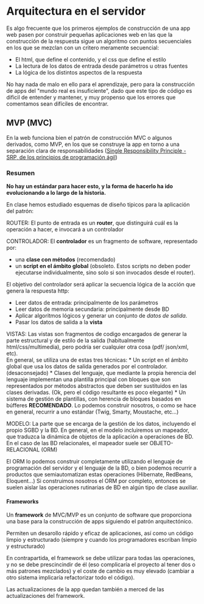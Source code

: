 # Arquitectura en el servidor

Es algo frecuente que los primeros ejemplos de construcción de una app web pasen por construir pequeñas aplicaciones web en las que la construcción de la respuesta sigue un algoritmo con puntos secuenciales 
en los que se mezclan con un critero meramente secuencial:
* El html, que define el contenido, y el css que define el estilo
* La lectura de los datos de entrada desde parámetros u otras fuentes
* La lógica de los distintos aspectos de la respuesta

No hay nada de malo en ello para el aprendizaje, pero para la construcción de apps del "mundo real es insuficiente", dado que este tipo de código es dificil de entender y mantener, y muy propenso que los errores que comentamos
sean difíciles de encontrar.

## MVP (MVC)
En la web funciona bien el patrón de construcción MVC o algunos derivados, como MVP, en los que se construye la app
en torno a una separación clara de responsabilidades ([Single Responsibility Principle - SRP, de los principios de programación ágil](https://es.wikipedia.org/wiki/Principio_de_responsabilidad_%C3%BAnica))

### Resumen
**No hay un estándar para hacer esto, y la forma de hacerlo ha ido evolucionando a lo largo de la historia.**

En clase hemos estudiado esquemas de diseño típicos para la aplicación del patrón:

ROUTER: El punto de entrada es un **router**, que distinguirá cuál es la operación a hacer, e invocará a un controlador

CONTROLADOR: El **controlador** es un fragmento de software, representado por:

  * una **clase con métodos** (recomendado) 
  * un **script en el ámbito global** (obsoleto. Estos scripts no deben poder ejecutarse individualmente, sino solo si son invocados desde el router).

El objetivo del controlador será aplicar la secuencia lógica de la acción que genera la respuesta http:
  * Leer datos de entrada: principalmente de los parámetros
  * Leer datos de memoria secundaria: principalmente desde BD
  * Aplicar algoritmos lógicos y generar un conjunto de *datos de salida*.
  * Pasar los datos de salida a la **vista**


VISTAS: Las vistas son fragmentos de codigo encargados de generar la parte estructural y de estilo de la salida (habitualmente html/css/multimedia), pero podría ser cualquier otra cosa (pdf/ json/xml, etc).  
En general, se utiliza una de estas tres técnicas:
    * Un script en el ámbito global que usa los datos de salida generados por el controlador. (desaconsejado)
    * Clases del lenguaje, que mediante la propia herencia del lenguaje implementan una plantilla principal con bloques que son representados por métodos abstractos que deben ser sustituidos en las clases derivadas. (Ok, pero el código resultante es poco elegante)
    * Un sistema de gestión de plantillas, con herencia de bloques basados en búfferes **RECOMENDADO**. Lo podemos construir nosotros, o como se hace en general, recurrir a uno estándar (Twig, Smarty, Moustache, etc...)

MODELO: La parte que se encarga de la gestión de los datos, incluyendo el propio SGBD y la BD.
En general, en el modelo incluiremos un mapeador, que traduzca la dinámica de objetos de la aplicación a operaciones de BD.
En el caso de las BD relacionales, el mapeador suele ser OBJETO-RELACIONAL (ORM)

El ORM lo podemos construir completamente utilizando el lenguaje de programación del servidor y el lenguaje de la BD, o bien podemos recurrir a productos que semiautomatizan estas operaciones (Hibernate, RedBeans, Eloquent...)
Si construimos nosotros el ORM por completo, entonces se suelen aislar las operaciones rutinarias de BD en algún tipo de clase auxiliar.

#### Frameworks
Un **framework** de MVC/MVP es un conjunto de software que proporciona una base para la construcción de apps siguiendo el patrón arquitectónico.

Permiten un desarollo rápido y eficaz de aplicaciones, así como un código limpio y estructurado (siempre y cuando los programadores escriban limpio y estructurado)

En contrapartida, el framework se debe utilizar para todas las operaciones, y no se debe prescincindir de él (eso complicaría el proyecto al tener dos o más patrones mezclados) y el coste de cambio es muy elevado (cambiar a otro sistema implicaría refactorizar todo el código).

Las actualizaciones de la app quedan también a merced de las actualizaciones del framework.



